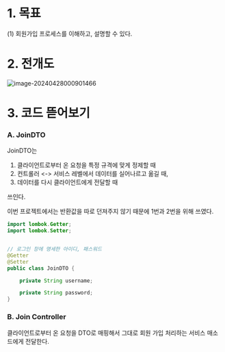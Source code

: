 # 1. 목표

(1) 회원가입 프로세스를 이해하고, 설명할 수 있다. 

# 2. 전개도

![image-20240428000901466](https://github.com/dalcheonroadhead/What-I-Study/assets/102154788/9596d646-d9e9-4f05-92b6-1518c4b6a3ac)


# 3. 코드 뜯어보기 

### A. JoinDTO

JoinDTO는

1. 클라이언트로부터 온 요청을 특정 규격에 맞게 정제할 때
2. 컨트롤러 <-> 서비스 레벨에서 데이터를 실어나르고 옮길 때,
3. 데이터를 다시 클라이언트에게 전달할 때 

쓰인다. 

이번 프로젝트에서는 반환값을 따로 던져주지 않기 때문에 1번과 2번을 위해 쓰였다.

```java
import lombok.Getter;
import lombok.Setter;


// 로그인 창에 명세한 아이디, 패스워드
@Getter
@Setter
public class JoinDTO {

    private String username;

    private String password;
}

```

### B. Join Controller

클라이언트로부터 온 요청을 DTO로 매핑해서 그대로 회원 가입 처리하는 서비스 매소드에게 전달한다. 
